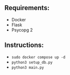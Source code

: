 ## Requirements:
- Docker
- Flask
- Psycopg 2

## Instructions:

- `sudo docker compose up -d`
- `python3 setup_db.py`
- `python3 main.py`